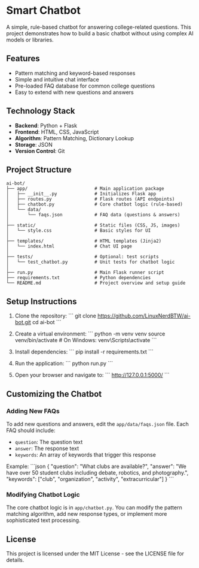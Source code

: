 # Smart Chatbot

A simple, rule-based chatbot for answering college-related questions. This project demonstrates how to build a basic chatbot without using complex AI models or libraries.

## Features

- Pattern matching and keyword-based responses
- Simple and intuitive chat interface
- Pre-loaded FAQ database for common college questions
- Easy to extend with new questions and answers

## Technology Stack

- **Backend**: Python + Flask
- **Frontend**: HTML, CSS, JavaScript
- **Algorithm**: Pattern Matching, Dictionary Lookup
- **Storage**: JSON
- **Version Control**: Git

## Project Structure

```plaintext
ai-bot/
├── app/                         # Main application package
│   ├── __init__.py              # Initializes Flask app
│   ├── routes.py                # Flask routes (API endpoints)
│   ├── chatbot.py               # Core chatbot logic (rule-based)
│   └── data/                    
│       └── faqs.json            # FAQ data (questions & answers)
│
├── static/                      # Static files (CSS, JS, images)
│   └── style.css                # Basic styles for UI
│
├── templates/                   # HTML templates (Jinja2)
│   └── index.html               # Chat UI page
│
├── tests/                       # Optional: test scripts
│   └── test_chatbot.py          # Unit tests for chatbot logic
│
├── run.py                       # Main Flask runner script
├── requirements.txt             # Python dependencies
└── README.md                    # Project overview and setup guide
```

## Setup Instructions

1. Clone the repository:
   \`\`\`
   git clone https://github.com/LinuxNerdBTW/ai-bot.git
   cd ai-bot
   \`\`\`

3. Create a virtual environment:
   \`\`\`
   python -m venv venv
   source venv/bin/activate  # On Windows: venv\Scripts\activate
   \`\`\`

4. Install dependencies:
   \`\`\`
   pip install -r requirements.txt
   \`\`\`

5. Run the application:
   \`\`\`
   python run.py
   \`\`\`

6. Open your browser and navigate to:
   \`\`\`
   http://127.0.0.1:5000/
   \`\`\`

## Customizing the Chatbot

### Adding New FAQs

To add new questions and answers, edit the `app/data/faqs.json` file. Each FAQ should include:

- `question`: The question text
- `answer`: The response text
- `keywords`: An array of keywords that trigger this response

Example:
\`\`\`json
{
  "question": "What clubs are available?",
  "answer": "We have over 50 student clubs including debate, robotics, and photography.",
  "keywords": ["club", "organization", "activity", "extracurricular"]
}
\`\`\`

### Modifying Chatbot Logic

The core chatbot logic is in `app/chatbot.py`. You can modify the pattern matching algorithm, add new response types, or implement more sophisticated text processing.

## License

This project is licensed under the MIT License - see the LICENSE file for details.
